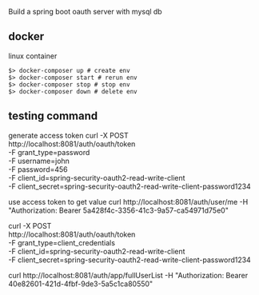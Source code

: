 Build a spring boot oauth server with mysql db

## docker
linux container

    $> docker-composer up # create env
    $> docker-composer start # rerun env
    $> docker-composer stop # stop env
    $> docker-composer down # delete env


## testing command
generate access token
curl -X POST \
	http://localhost:8081/auth/oauth/token \
	-F grant_type=password \
	-F username=john \
	-F password=456 \
	-F client_id=spring-security-oauth2-read-write-client \
	-F client_secret=spring-security-oauth2-read-write-client-password1234

use access token to get value
curl http://localhost:8081/auth/user/me -H "Authorization: Bearer 5a428f4c-3356-41c3-9a57-ca54971d75e0"


curl -X POST \
	http://localhost:8081/auth/oauth/token \
	-F grant_type=client_credentials \
	-F client_id=spring-security-oauth2-read-write-client \
	-F client_secret=spring-security-oauth2-read-write-client-password1234

curl http://localhost:8081/auth/app/fullUserList -H "Authorization: Bearer 40e82601-421d-4fbf-9de3-5a5c1ca80550" 